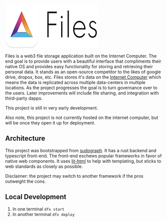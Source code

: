<img src="./logo.svg" alt="Files" width="300" height="141">

Files is a web3 file storage application built on the Internet Computer. The end goal is to provide users with a beautiful interface that compliments their native OS and provides easy functionality for storing and retrieving their personal data. It stands as an open-source competitor to the likes of google drive, dropox, box, etc. Files stores it's data on the [Internet Computer](https://dfinity.org/technicals/overview-of-the-internet-computer) which means the data is replicated across multiple data-centers in multiple locations. As the project progresses the goal is to turn governance over to the users. Later improvements will include file sharing, and integration with third-party dapps.

This project is still in very early development.

Also note, this project is not currently hosted on the internet computer, but will be once they open it up for deployment.

## Architecture

This project was bootstrapped from [sudograph](https://github.com/sudograph/sudograph). It has a rust backend and typescript front-end. The front-end eschews popular frameworks in favor of native web components. It uses [lit-html](https://lit-html.polymer-project.org/guide/getting-started) to help with templating, but sticks to web standards as closely as possible.

Disclaimer: the project may switch to another framework if the pros outweight the cons.

## Local Development

1. In one terminal `dfx start`
2. In another terminal `dfx deploy`
